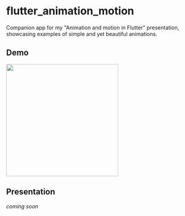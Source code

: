 # flutter_animation_motion

Companion app for my "Animation and motion in Flutter" presentation, showcasing examples of simple and yet beautiful animations.  

## Demo
<img src="https://github.com/mrmitew/flutter_animation_motion/blob/master/design/demo.gif" width="300"/>

## Presentation
_coming soon_